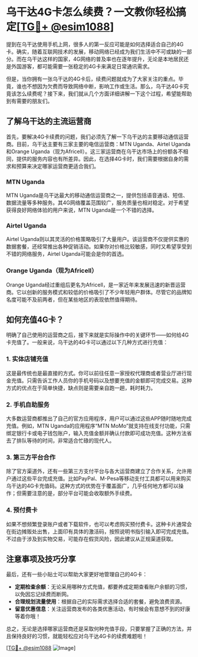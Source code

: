 # 乌干达4G卡怎么续费？一文教你轻松搞定[[TG💪+ @esim1088](https://t.me/s/esim1088)]

提到在乌干达使用手机上网，很多人的第一反应可能是如何选择适合自己的4G卡。确实，随着互联网技术的发展，移动网络已经成为我们生活中不可或缺的一部分。而在乌干达这样的国家，4G网络的普及率也在逐年提升，无论是本地居民还是外国游客，都可能需要一张稳定的4G卡来满足日常通讯需求。

但是，当你拥有一张乌干达的4G卡后，续费问题就成为了大家关注的重点。毕竟，谁也不想因为欠费而导致网络中断，影响工作或生活。那么，乌干达4G卡究竟该怎么续费呢？接下来，我们就从几个方面详细讲解一下这个过程，希望能帮助到有需要的朋友们。

## 了解乌干达的主流运营商

首先，要解决4G卡续费的问题，我们必须先了解一下乌干达的主要移动通信运营商。目前，乌干达主要有三家主要的电信运营商：MTN Uganda、Airtel Uganda和Orange Uganda（现为Africell）。这三家运营商在乌干达市场上的份额各不相同，提供的服务内容也有所差异。因此，在选择4G卡时，我们需要根据自身的需求和预算来决定哪家运营商更适合我们。

### MTN Uganda

MTN Uganda是乌干达最大的移动通信运营商之一，提供包括语音通话、短信、数据流量等多种服务。其4G网络覆盖范围较广，服务质量也相对稳定。对于希望获得良好网络体验的用户来说，MTN Uganda是一个不错的选择。

### Airtel Uganda

Airtel Uganda则以其灵活的价格策略吸引了大量用户。该运营商不仅提供实惠的数据套餐，还经常推出各种促销活动。如果你对价格比较敏感，同时又希望享受到不错的网络服务，Airtel Uganda可能会是你的首选。

### Orange Uganda（现为Africell）

Orange Uganda经过重组后更名为Africell，是一家近年来发展迅速的新晋运营商。它以创新的服务模式和较低的价格吸引了不少年轻用户群体。尽管它的品牌知名度可能不及前两者，但在某些地区的表现依然值得期待。

## 如何充值4G卡？

明确了自己使用的运营商之后，接下来就是实际操作中的关键环节——如何给4G卡充值了。一般来说，乌干达的4G卡可以通过以下几种方式进行充值：

### 1. 实体店铺充值

这是最传统也是最直接的方式。你可以前往任意一家授权代理商或者营业厅进行现金充值。只需告诉工作人员你的手机号码以及想要充值的金额即可完成交易。这种方式的优点在于简单快捷，缺点则是需要亲自跑一趟，耗时耗力。

### 2. 手机自助服务

大多数运营商都推出了自己的官方应用程序，用户可以通过这些APP随时随地完成充值。例如，MTN Uganda的应用程序“MTN MoMo”就支持在线支付功能，只需绑定银行卡或电子钱包账户，输入充值金额并确认付款即可成功充值。这种方法省去了排队等待的时间，非常适合忙碌的现代人。

### 3. 第三方平台合作

除了官方渠道外，还有一些第三方支付平台与各大运营商建立了合作关系，允许用户通过这些平台完成充值。比如PayPal、M-Pesa等移动支付工具都可以用来购买乌干达的4G卡充值码。这种方式的优势在于覆盖面广，几乎任何地方都可以操作；但需要注意的是，部分平台可能会收取额外手续费。

### 4. 预付费卡

如果不想频繁登录账户或者下载软件，也可以考虑购买预付费卡。这种卡片通常会在街边摊贩处出售，上面印有具体的激活码，按照说明书指引输入即可完成充值。不过由于涉及到实物交易，可能存在假货风险，因此建议从正规渠道获取。

## 注意事项及技巧分享

最后，还有一些小贴士可以帮助大家更好地管理自己的4G卡：

- **定期检查余额**：无论采用哪种方式充值，都要养成定期查看账户余额的习惯，以免因忘记续费而断网。
- **合理规划流量使用**：根据自己的实际需求选择合适的套餐，避免浪费资源。
- **留意优惠信息**：关注运营商发布的各类优惠活动，有时候会有意想不到的好康等着你哦！

总之，无论是选择哪家运营商还是采取何种充值手段，只要掌握了正确的方法，并且保持良好的习惯，就能轻松应对乌干达4G卡的续费难题啦！

[[TG💪+ @esim1088](https://t.me/s/esim1088) ![Image](https://i.postimg.cc/4NQfJmqS/Snipaste-2025-05-13-00-14-12.png)]
